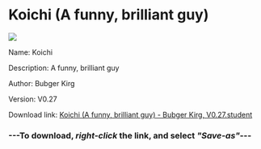 # Koichi (A funny, brilliant guy)

<img src = "https://raw.githubusercontent.com/Arbiter1223/Koukou-Gurashi-Custom-Students/master/Students/Files/Koichi%20(A%20funny%2C%20brilliant%20guy).png">

Name: Koichi

Description: A funny, brilliant guy

Author: Bubger Kirg

Version: V0.27

Download link: <a href="https://raw.githubusercontent.com/Arbiter1223/Koukou-Gurashi-Custom-Students/master/Students/Files/Koichi%20(A%20funny%2C%20brilliant%20guy)%20-%20Bubger%20Kirg%2C%20V0.27.student">Koichi (A funny, brilliant guy) - Bubger Kirg, V0.27.student</a>

### ---**To download, _right-click_ the link, and select _"Save-as"_**---


